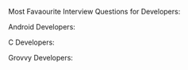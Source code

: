 Most Favaourite Interview Questions for Developers:

Android Developers:



C Developers:


Grovvy Developers:

